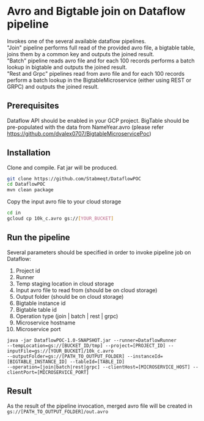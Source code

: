 # Avro and Bigtable join on Dataflow pipeline
Invokes one of the several available dataflow pipelines.\
"Join" pipeline performs full read of the provided avro file, a bigtable table, joins them by a common key
and outputs the joined result.\
"Batch" pipeline reads avro file and for each 100 records performs a batch lookup in bigtable
and outputs the joined result.\
"Rest and Grpc" pipelines read from avro file and for each 100 records perform a batch lookup in the 
BigtableMicroservice (either using REST or GRPC) and outputs the joined result.

## Prerequisites
Dataflow API should be enabled in your GCP project.
BigTable should be pre-populated with the data from NameYear.avro (please refer https://github.com/dvalex0707/BigtableMicroservicePoc)

## Installation
Clone and compile. Fat jar will be produced.
```bash
git clone https://github.com/Stabmeqt/DataflowPOC
cd DataflowPOC
mvn clean package
```
Copy the input avro file to your cloud storage
```bash
cd in
gcloud cp 10k_c.avro gs://[YOUR_BUCKET]
```

## Run the pipeline
Several parameters should be specified in order to invoke pipeline job on Dataflow:
1. Project id
1. Runner
1. Temp staging location in cloud storage
1. Input avro file to read from (should be on cloud storage)
1. Output folder (should be on cloud storage)
1. Bigtable instance id
1. Bigtable table id
1. Operation type (join | batch | rest | grpc)
1. Microservice hostname
1. Microservice port
```
java -jar DataflowPOC-1.0-SNAPSHOT.jar --runner=DataflowRunner 
--tempLocation=gs://[BUCKET_ID/tmp] --project=[PROJECT_ID] --inputFile=gs://[YOUR_BUCKET]/10k_c.avro 
--outputFolder=gs://[PATH_TO_OUTPUT_FOLDER] --instanceId=[BIGTABLE_INSTANCE_ID] --tableId=[TABLE_ID]
--operation=[join|batch|rest|grpc] --clientHost=[MICROSERVICE_HOST] --clientPort=[MICROSERVICE_PORT]
```

## Result
As the result of the pipeline invocation, merged avro file will be created in `gs://[PATH_TO_OUTPUT_FOLDER]/out.avro`